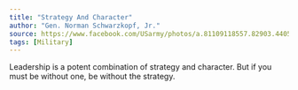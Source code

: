 ```yaml
---
title: "Strategy And Character"
author: "Gen. Norman Schwarzkopf, Jr."
source: https://www.facebook.com/USarmy/photos/a.81109118557.82903.44053938557/10152797783298558/
tags: [Military]
---
```


Leadership is a potent combination of strategy and character. But if you must be without one, be without the strategy.
